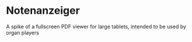 # Notenanzeiger
A spike of a fullscreen PDF viewer for large tablets, intended to be used by organ players
